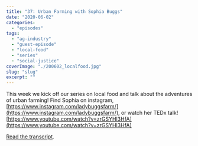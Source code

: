 ```yaml
---
title: "37: Urban Farming with Sophia Buggs"
date: "2020-06-02"
categories: 
  - "episodes"
tags: 
  - "ag-industry"
  - "guest-episode"
  - "local-food"
  - "series"
  - "social-justice"
coverImage: "./200602_localfood.jpg"
slug: "slug"
excerpt: ""
---
```


This week we kick off our series on local food and talk about the adventures of urban farming! Find Sophia on instagram, [https://www.instagram.com/ladybuggsfarm/](https://www.instagram.com/ladybuggsfarm/), or watch her TEDx talk! [https://www.youtube.com/watch?v=zrGSYHl3HfA](https://www.youtube.com/watch?v=zrGSYHl3HfA)

[Read the transcript](https://onetogrowonpod.com/37-urban-farming-transcript/).
